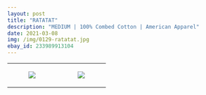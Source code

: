 ```yaml
---
layout: post
title: "RATATAT"
description: "MEDIUM | 100% Combed Cotton | American Apparel"
date: 2021-03-08
img: /img/0129-ratatat.jpg
ebay_id: 233989913104
---
```




<table style="width:100%;"><tr><td style="vertical-align:top;">
      <figure class="tmblr-full" data-orig-height="2048" data-orig-width="1365" data-orig-src="https://concertshirts.netlify.app/shirts/0129/0129-01.jpg"><img src="https://64.media.tumblr.com/df7f3d951832c032e305e26ad0bda290/755d3617dd5d8413-1e/s540x810/25c8312de4c9ad7b2a74bf16f8b1613c79628d19.jpg" data-orig-height="2048" data-orig-width="1365" data-orig-src="https://concertshirts.netlify.app/shirts/0129/0129-01.jpg"/></figure></td>
    <td style="vertical-align:top;">
      <figure class="tmblr-full" data-orig-height="2048" data-orig-width="1365" data-orig-src="https://concertshirts.netlify.app/shirts/0129/0129-02.jpg"><img src="https://64.media.tumblr.com/cd37c4bd906c30c031e5c2de0c0cee80/755d3617dd5d8413-be/s540x810/ef18db2e01573b9498e9f8d819f810f875199d77.jpg" data-orig-height="2048" data-orig-width="1365" data-orig-src="https://concertshirts.netlify.app/shirts/0129/0129-02.jpg"/></figure></td>
  </tr></table>

